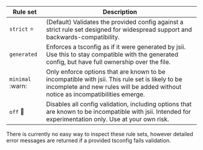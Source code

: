 | Rule set          | Description                                                                                                                                                                        |
| ----------------- | ---------------------------------------------------------------------------------------------------------------------------------------------------------------------------------- |
| `strict` :star:   | (Default) Validates the provided config against a strict rule set designed for widespread support and backwards-compatibility.                                                     |
| `generated`       | Enforces a tsconfig as if it were generated by jsii. Use this to stay compatible with the generated config, but have full ownership over the file.                                 |
| `minimal` :warn:  | Only enforce options that are known to be incompatible with jsii. This rule set is likely to be incomplete and new rules will be added without notice as incompatibilities emerge. |
| `off` :test_tube: | Disables all config validation, including options that are known to be incompatible with jsii. Intended for experimentation only. Use at your own risk.                            |

There is currently no easy way to inspect these rule sets, however detailed error messages are returned if a provided tsconfig fails validation.
